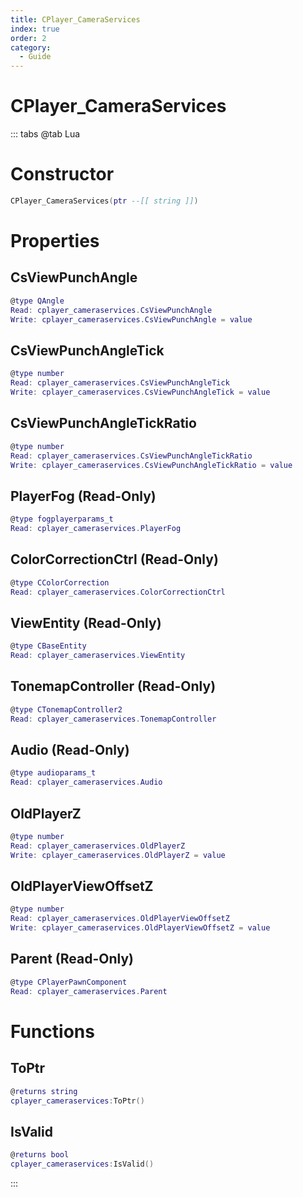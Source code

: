 ```yaml
---
title: CPlayer_CameraServices
index: true
order: 2
category:
  - Guide
---
```


# CPlayer_CameraServices

::: tabs
@tab Lua
# Constructor
```lua
CPlayer_CameraServices(ptr --[[ string ]])
```
# Properties
## CsViewPunchAngle 
```lua
@type QAngle
Read: cplayer_cameraservices.CsViewPunchAngle
Write: cplayer_cameraservices.CsViewPunchAngle = value
```
## CsViewPunchAngleTick 
```lua
@type number
Read: cplayer_cameraservices.CsViewPunchAngleTick
Write: cplayer_cameraservices.CsViewPunchAngleTick = value
```
## CsViewPunchAngleTickRatio 
```lua
@type number
Read: cplayer_cameraservices.CsViewPunchAngleTickRatio
Write: cplayer_cameraservices.CsViewPunchAngleTickRatio = value
```
## PlayerFog (Read-Only)
```lua
@type fogplayerparams_t
Read: cplayer_cameraservices.PlayerFog
```
## ColorCorrectionCtrl (Read-Only)
```lua
@type CColorCorrection
Read: cplayer_cameraservices.ColorCorrectionCtrl
```
## ViewEntity (Read-Only)
```lua
@type CBaseEntity
Read: cplayer_cameraservices.ViewEntity
```
## TonemapController (Read-Only)
```lua
@type CTonemapController2
Read: cplayer_cameraservices.TonemapController
```
## Audio (Read-Only)
```lua
@type audioparams_t
Read: cplayer_cameraservices.Audio
```
## OldPlayerZ 
```lua
@type number
Read: cplayer_cameraservices.OldPlayerZ
Write: cplayer_cameraservices.OldPlayerZ = value
```
## OldPlayerViewOffsetZ 
```lua
@type number
Read: cplayer_cameraservices.OldPlayerViewOffsetZ
Write: cplayer_cameraservices.OldPlayerViewOffsetZ = value
```
## Parent (Read-Only)
```lua
@type CPlayerPawnComponent
Read: cplayer_cameraservices.Parent
```
# Functions
## ToPtr
```lua
@returns string
cplayer_cameraservices:ToPtr()
```
## IsValid
```lua
@returns bool
cplayer_cameraservices:IsValid()
```

:::